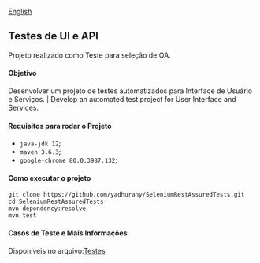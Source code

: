 [English](https://github.com/yadhurany/SeleniumRestAssuredTests/blob/master/README-en.md)

## Testes de UI e API 

Projeto realizado como Teste para seleção de QA. 

#### Objetivo 
Desenvolver um projeto de testes automatizados para Interface de Usuário e Serviços. | Develop an automated test project for User Interface and Services.

#### Requisitos para rodar o Projeto 
- `java-jdk 12`;
- `maven 3.6.3`;
- `google-chrome 80.0.3987.132`;

#### Como executar o projeto 
```
git clone https://github.com/yadhurany/SeleniumRestAssuredTests.git
cd SeleniumRestAssuredTests
mvn dependency:resolve
mvn test
```

#### Casos de Teste e Mais Informações 

Disponíveis no arquivo:[Testes](https://github.com/yadhurany/SeleniumRestAssuredTests/blob/master/Casos-de-Teste-e-Infos.pdf)


